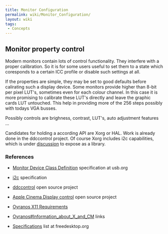 ```yaml
---
title: Monitor Configuration
permalink: wiki/Monitor_Configuration/
layout: wiki
tags:
 - Concepts
---
```


Monitor property control
------------------------

Modern monitors contain lots of control functionality. They interfere
with a proper calibration. So it is for some users useful to set them to
a state which coresponds to a certain ICC profile or disable such
settings at all.

If the properties are simple, they may be set to good defaults before
calirating such a display device. Some monitors provide higher than
8-bit per pixel LUT's, sometimes even for each colour channel. In this
case it is more promising to calibrate these LUT's directly and leave
the graphic cards LUT untouched. This help in providing more of the 256
steps possibly with todays VGA busses.

Possibly controls are brighness, contrast, LUT's, auto adjustment
features ...

Candidates for holding a according API are Xorg or HAL. Work is already
done in the ddccontrol project. Of course Xorg includes i2c
capabilities, which is under
[discussion](http://lists.freedesktop.org/archives/xorg/2007-August/027105.html)
to expose as a library.

### References

-   [Monitor Device Class
    Definition](http://www.usb.org/developers/hidpage/) specification at
    usb.org

<!-- -->

-   [i2c](http://www.i2c-bus.org/) specification

<!-- -->

-   [ddccontrol](http://ddccontrol.sourceforge.net/) open source project

<!-- -->

-   [Apple Cinema Display
    control](http://www.technocage.com/~caskey/acdctl) open source
    project

<!-- -->

-   [Oyranos X11 Requirements](/wiki/Oyranos_X11_Requirements "wikilink")

<!-- -->

-   [Oyranos\#Information\_about\_X\_and\_CM](/wiki/Oyranos#Information_about_X_and_CM "wikilink")
    links

<!-- -->

-   [Specifications](http://www.freedesktop.org/wiki/Specifications)
    list at freedesktop.org

